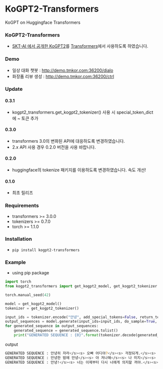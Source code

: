 # KoGPT2-Transformers

KoGPT on Huggingface Transformers

### KoGPT2-Transformers

- [SKT-AI 에서 공개한 KoGPT2](https://github.com/SKT-AI/KoGPT2)를 [Transformers](https://github.com/huggingface/transformers)에서 사용하도록 하였습니다.

### Demo

- 일상 대화 챗봇 : http://demo.tmkor.com:36200/dialo
- 화장품 리뷰 생성 : http://demo.tmkor.com:36200/ctrl

### Update

#### 0.3.1

- kogpt2_transformers.get_kogpt2_tokenizer() 사용 시 special_token_dict 에 <unused0> ~ <unused97> 토큰 추가

#### 0.3.0

- transformers 3.0의 변화된 API에 대응하도록 변경하였습니다.
- 2.x API 사용 경우 0.2.0 버전을 사용 바랍니다.

#### 0.2.0

- huggingface의 tokenize 패키지를 이용하도록 변경하였습니다. 속도 개선!

#### 0.1.0

- 최초 릴리즈

### Requirements

- transformers >= 3.0.0
- tokenizers >= 0.7.0
- torch >= 1.1.0

### Installation

- `pip install kogpt2-transformers`

### Example 

- using pip package

```python
import torch
from kogpt2_transformers import get_kogpt2_model, get_kogpt2_tokenizer

torch.manual_seed(42)

model = get_kogpt2_model()
tokenizer = get_kogpt2_tokenizer()

input_ids = tokenizer.encode("안녕", add_special_tokens=False, return_tensors="pt")
output_sequences = model.generate(input_ids=input_ids, do_sample=True, max_length=100, num_return_sequences=3)
for generated_sequence in output_sequences:
    generated_sequence = generated_sequence.tolist()
    print("GENERATED SEQUENCE : {0}".format(tokenizer.decode(generated_sequence, clean_up_tokenization_spaces=True)))
```

output

```sh
GENERATED SEQUENCE : 안녕히 자라</s><s> 오빠 어디야?</s><s> 걱정되게.</s><s> 어디야?</s><s> 연락이 안 되네...</s><s> 전화해 꼭</s><s> 내가 전화 꺼 놓을 꺼야?</s><s> 그래 잘 자</s><s> 나 이제 집에 가.</s><s> 잘 자,,,,</s><s> 나 이제 집에 가요</s><s> 전화 꼭 받으세요 기다릴께요 기다릴께요</s><s> 나 이제 잘려구...</s><s> 오빠두 잘래...</s><s> 잘 자</s><s> 너
GENERATED SEQUENCE : 안녕한 밤에 안녕</s><s> 야 저나해</s><s> 나 미지</s><s> 안녕하세요</s><s> 미래캐피탈입니다.</s><s> 최저 연 7</s><s> 누구나 100</s><s> 5000 만까지 당일 송금.</s><s> 연체 자 가능</s><s> 뭐 하시오?</s><s> 나 짐 대전 출발함</s><s> 낼 볼 일 있으시면 들리셔서 차 한 잔 하시며, 차 한 잔 하시삼</s><s> 보고파서.</s><s> 모 해?</s><s> 너가 어제 문자 보냈던 그
GENERATED SEQUENCE : 안녕!</s><s> 너는 이제부터 다시 너에게 의지할 꺼야.</s><s> 난 정말 너를 사랑하고 잇어.</s><s> 너 때문에 많이 아파해서 죽고 싶진 않을 꺼야.</s><s> 정말 너무 힘들다.</s><s> 너의 맘 변하지 않도록 기도할께.</s><s> 사랑해요.</s><s> 젼</s><s> 정말이지 널 믿엇던 약속이 거짓말인 줄 알면서도 더 이상 너에게 의지하지 않을께.</s><s> 정말 너무 힘들어서 살기 어렵다 정말
```

